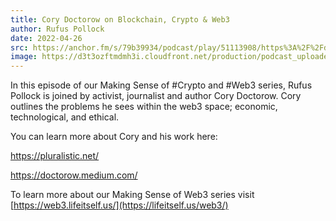 ```yaml
---
title: Cory Doctorow on Blockchain, Crypto & Web3
author: Rufus Pollock
date: 2022-04-26
src: https://anchor.fm/s/79b39934/podcast/play/51113908/https%3A%2F%2Fd3ctxlq1ktw2nl.cloudfront.net%2Fproduction%2Fexports%2F79b39934%2F51113908%2F9c83f41eb653c91426f2d4967ee4bd24.m4a
image: https://d3t3ozftmdmh3i.cloudfront.net/production/podcast_uploaded_episode/20318133/20318133-1650968718892-dd280691af09b.jpg
---
```


In this episode of our Making Sense of #Crypto and #Web3 series, Rufus Pollock is joined by activist, journalist and author Cory Doctorow. Cory outlines the problems he sees within the web3 space; economic, technological, and ethical.

You can learn more about Cory and his work here:

https://pluralistic.net/

https://doctorow.medium.com/

To learn more about our Making Sense of Web3 series visit [https://web3.lifeitself.us/](https://lifeitself.us/web3/)
